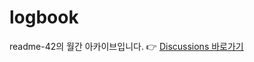 # logbook
readme-42의 월간 아카이브입니다.
👉 [Discussions 바로가기](https://github.com/orgs/readme-42/discussions/1)
